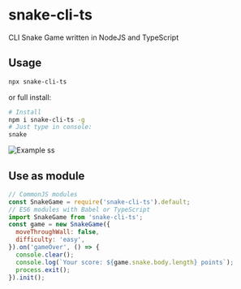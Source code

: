 # snake-cli-ts

CLI Snake Game written in NodeJS and TypeScript

## Usage

```bash
npx snake-cli-ts
```

or full install:

```bash
# Install
npm i snake-cli-ts -g
# Just type in console:
snake
```

![Example ss](snake-cli.gif)

## Use as module

```js
// CommonJS modules
const SnakeGame = require('snake-cli-ts').default;
// ES6 modules with Babel or TypeScript
import SnakeGame from 'snake-cli-ts';
const game = new SnakeGame({
  moveThroughWall: false,
  difficulty: 'easy',
}).on('gameOver', () => {
  console.clear();
  console.log(`Your score: ${game.snake.body.length} points`);
  process.exit();
}).init();
```

